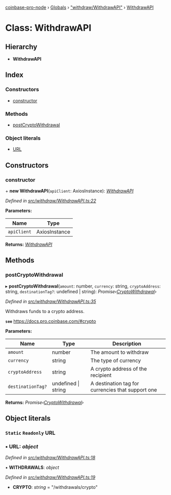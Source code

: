 [coinbase-pro-node](../README.md) › [Globals](../globals.md) › ["withdraw/WithdrawAPI"](../modules/_withdraw_withdrawapi_.md) › [WithdrawAPI](_withdraw_withdrawapi_.withdrawapi.md)

# Class: WithdrawAPI

## Hierarchy

- **WithdrawAPI**

## Index

### Constructors

- [constructor](_withdraw_withdrawapi_.withdrawapi.md#constructor)

### Methods

- [postCryptoWithdrawal](_withdraw_withdrawapi_.withdrawapi.md#postcryptowithdrawal)

### Object literals

- [URL](_withdraw_withdrawapi_.withdrawapi.md#static-readonly-url)

## Constructors

### constructor

\+ **new WithdrawAPI**(`apiClient`: AxiosInstance): _[WithdrawAPI](_withdraw_withdrawapi_.withdrawapi.md)_

_Defined in [src/withdraw/WithdrawAPI.ts:22](https://github.com/bennyn/coinbase-pro-node/blob/b48d104/src/withdraw/WithdrawAPI.ts#L22)_

**Parameters:**

| Name        | Type          |
| ----------- | ------------- |
| `apiClient` | AxiosInstance |

**Returns:** _[WithdrawAPI](_withdraw_withdrawapi_.withdrawapi.md)_

## Methods

### postCryptoWithdrawal

▸ **postCryptoWithdrawal**(`amount`: number, `currency`: string, `cryptoAddress`: string, `destinationTag?`: undefined | string): _Promise‹[CryptoWithdrawal](../interfaces/_withdraw_withdrawapi_.cryptowithdrawal.md)›_

_Defined in [src/withdraw/WithdrawAPI.ts:35](https://github.com/bennyn/coinbase-pro-node/blob/b48d104/src/withdraw/WithdrawAPI.ts#L35)_

Withdraws funds to a crypto address.

**`see`** https://docs.pro.coinbase.com/#crypto

**Parameters:**

| Name              | Type                    | Description                                       |
| ----------------- | ----------------------- | ------------------------------------------------- |
| `amount`          | number                  | The amount to withdraw                            |
| `currency`        | string                  | The type of currency                              |
| `cryptoAddress`   | string                  | A crypto address of the recipient                 |
| `destinationTag?` | undefined &#124; string | A destination tag for currencies that support one |

**Returns:** _Promise‹[CryptoWithdrawal](../interfaces/_withdraw_withdrawapi_.cryptowithdrawal.md)›_

## Object literals

### `Static` `Readonly` URL

### ▪ **URL**: _object_

_Defined in [src/withdraw/WithdrawAPI.ts:18](https://github.com/bennyn/coinbase-pro-node/blob/b48d104/src/withdraw/WithdrawAPI.ts#L18)_

▪ **WITHDRAWALS**: _object_

_Defined in [src/withdraw/WithdrawAPI.ts:19](https://github.com/bennyn/coinbase-pro-node/blob/b48d104/src/withdraw/WithdrawAPI.ts#L19)_

- **CRYPTO**: _string_ = "/withdrawals/crypto"
